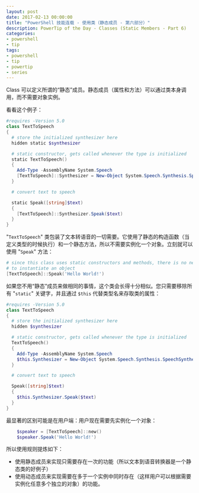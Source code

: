 ```yaml
---
layout: post
date: 2017-02-13 00:00:00
title: "PowerShell 技能连载 - 使用类（静态成员 - 第六部分）"
description: PowerTip of the Day - Classes (Static Members - Part 6)
categories:
- powershell
- tip
tags:
- powershell
- tip
- powertip
- series
---
```

Class 可以定义所谓的“静态”成员。静态成员（属性和方法）可以通过类本身调用，而不需要对象实例。

看看这个例子：

```powershell
#requires -Version 5.0
class TextToSpeech
{
  # store the initialized synthesizer here
  hidden static $synthesizer

  # static constructor, gets called whenever the type is initialized
  static TextToSpeech()
  {
    Add-Type -AssemblyName System.Speech
    [TextToSpeech]::Synthesizer = New-Object System.Speech.Synthesis.SpeechSynthesizer
  }

  # convert text to speech

  static Speak([string]$text)
  {
    [TextToSpeech]::Synthesizer.Speak($text)
  }
}
```

"`TextToSpeech`" 类包装了文本转语音的一切需要。它使用了静态的构造函数（当定义类型的时候执行）和一个静态方法，所以不需要实例化一个对象。立刻就可以使用 "`Speak`" 方法：

```powershell
# since this class uses static constructors and methods, there is no need
# to instantiate an object
[TextToSpeech]::Speak('Hello World!')
```

如果您不用“静态”成员来做相同的事情，这个类会长得十分相似。您只需要移除所有 "`static`" 关键字，并且通过 `$this` 代替类型名来存取类的属性：

```powershell
#requires -Version 5.0
class TextToSpeech
{
  # store the initialized synthesizer here
  hidden $synthesizer

  # static constructor, gets called whenever the type is initialized
  TextToSpeech()
  {
    Add-Type -AssemblyName System.Speech
    $this.Synthesizer = New-Object System.Speech.Synthesis.SpeechSynthesizer
  }

  # convert text to speech

  Speak([string]$text)
  {
    $this.Synthesizer.Speak($text)
  }
}
```

最显著的区别可能是在用户端：用户现在需要先实例化一个对象：

```powershell
    $speaker = [TextToSpeech]::new()
    $speaker.Speak('Hello World!')
```

所以使用规则提炼如下：

- 使用静态成员来实现只需要存在一次的功能（所以文本到语音转换器是一个静态类的好例子）
- 使用动态成员来实现需要在多于一个实例中同时存在（这样用户可以根据需要实例化任意多个独立的对象）的功能。

<!--本文国际来源：[Classes (Static Members - Part 6)](http://community.idera.com/powershell/powertips/b/tips/posts/classes-static-members-part-6)-->
